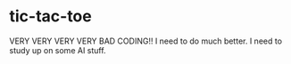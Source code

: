 # tic-tac-toe


VERY VERY VERY VERY BAD CODING!!
I need to do much better.
I need to study up on some AI stuff.
